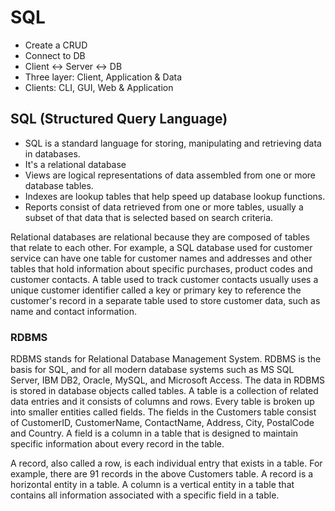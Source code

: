# SQL

- Create a CRUD
- Connect to DB
- Client <-> Server <-> DB
- Three layer: Client, Application & Data
- Clients: CLI, GUI, Web & Application

## SQL (Structured Query Language)

- SQL is a standard language for storing, manipulating and retrieving data in databases.
- It's a relational database
- Views are logical representations of data assembled from one or more database tables.
- Indexes are lookup tables that help speed up database lookup functions.
- Reports consist of data retrieved from one or more tables, usually a subset of that data that is selected based on search criteria.

Relational databases are relational because they are composed of tables that relate to each other. For example, a SQL database used for customer service can have one table for customer names and addresses and other tables that hold information about specific purchases, product codes and customer contacts. A table used to track customer contacts usually uses a unique customer identifier called a key or primary key to reference the customer's record in a separate table used to store customer data, such as name and contact information.


### RDBMS
RDBMS stands for Relational Database Management System.
RDBMS is the basis for SQL, and for all modern database systems such as MS SQL Server, IBM DB2, Oracle, MySQL, and Microsoft Access. The data in RDBMS is stored in database objects called tables. A table is a collection of related data entries and it consists of columns and rows. Every table is broken up into smaller entities called fields. The fields in the Customers table consist of CustomerID, CustomerName, ContactName, Address, City, PostalCode and Country. A field is a column in a table that is designed to maintain specific information about every record in the table.

A record, also called a row, is each individual entry that exists in a table. For example, there are 91 records in the above Customers table. A record is a horizontal entity in a table. A column is a vertical entity in a table that contains all information associated with a specific field in a table.

